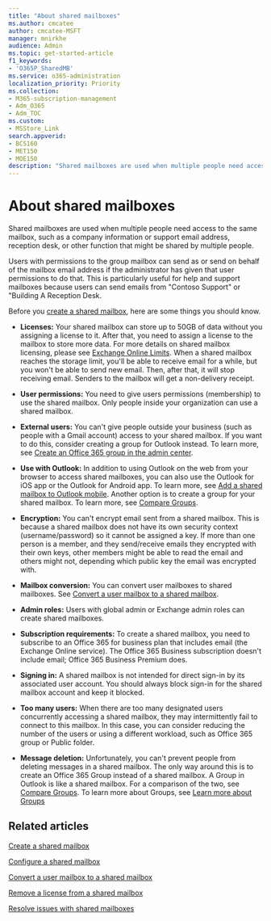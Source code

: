 ```yaml
---
title: "About shared mailboxes"
ms.author: cmcatee
author: cmcatee-MSFT
manager: mnirkhe
audience: Admin
ms.topic: get-started-article
f1_keywords:
- 'O365P_SharedMB'
ms.service: o365-administration
localization_priority: Priority
ms.collection: 
- M365-subscription-management
- Adm_O365
- Adm_TOC
ms.custom:
- MSStore_Link
search.appverid:
- BCS160
- MET150
- MOE150
description: "Shared mailboxes are used when multiple people need access to the same mailbox. Learn what you need to know before creating a shared mailbox."
---
```


# About shared mailboxes

Shared mailboxes are used when multiple people need access to the same mailbox, such as a company information or support email address, reception desk, or other function that might be shared by multiple people.

Users with permissions to the group mailbox can send as or send on behalf of the mailbox email address if the administrator has given that user permissions to do that. This is particularly useful for help and support mailboxes because users can send emails from "Contoso Support" or "Building A Reception Desk.

Before you [create a shared mailbox](create-a-shared-mailbox.md), here are some things you should know.

- **Licenses:** Your shared mailbox can store up to 50GB of data without you assigning a license to it. After that, you need to assign a license to the mailbox to store more data. For more details on shared mailbox licensing, please see [Exchange Online Limits](https://technet.microsoft.com/en-us/library/exchange-online-limits.aspx#StorageLimits). When a shared mailbox reaches the storage limit, you'll be able to receive email for a while, but you won't be able to send new email. Then, after that, it will stop receiving email. Senders to the mailbox will get a non-delivery receipt.

- **User permissions:** You need to give users permissions (membership) to use the shared mailbox. Only people inside your organization can use a shared mailbox.

- **External users:** You can't give people outside your business (such as people with a Gmail account) access to your shared mailbox. If you want to do this, consider creating a group for Outlook instead. To learn more, see [Create an Office 365 group in the admin center](../create-groups/create-groups.md).

-  **Use with Outlook:** In addition to using Outlook on the web from your browser to access shared mailboxes, you can also use the Outlook for iOS app or the Outlook for Android app. To learn more, see <a href="https://support.office.com/en-us/article/f866242c-81b2-472e-8776-6c49c5473c9f" target="_blank">Add a shared mailbox to Outlook mobile</a>. Another option is to create a group for your shared mailbox. To learn more, see [Compare Groups](../create-groups/compare-groups.md).  

- **Encryption:** You can't encrypt email sent from a shared mailbox. This is because a shared mailbox does not have its own security context (username/password) so it cannot be assigned a key. If more than one person is a member, and they send/receive emails they encrypted with their own keys, other members might be able to read the email and others might not, depending which public key the email was encrypted with.

- **Mailbox conversion:** You can convert user mailboxes to shared mailboxes. See [Convert a user mailbox to a shared mailbox](convert-user-mailbox-to-shared-mailbox.md).

- **Admin roles:** Users with global admin or Exchange admin roles can create shared mailboxes.

- **Subscription requirements:** To create a shared mailbox, you need to subscribe to an Office 365 for business plan that includes email (the Exchange Online service). The Office 365 Business subscription doesn't include email; Office 365 Business Premium does.

- **Signing in:** A shared mailbox is not intended for direct sign-in by its associated user account. You should always block sign-in for the shared mailbox account and keep it blocked.

- **Too many users:** When there are too many designated users concurrently accessing a shared mailbox, they may intermittently fail to connect to this mailbox. In this case, you can consider reducing the number of the users or using a different workload, such as Office 365 group or Public folder.

- **Message deletion:** Unfortunately, you can't prevent people from deleting messages in a shared mailbox. The only way around this is to create an Office 365 Group instead of a shared mailbox. A Group in Outlook is like a shared mailbox. For a comparison of the two, see [Compare Groups](../create-groups/compare-groups.md). To learn more about Groups, see [Learn more about Groups](https://support.office.com/article/b565caa1-5c40-40ef-9915-60fdb2d97fa2.aspx)

## Related articles

[Create a shared mailbox](create-a-shared-mailbox.md)

[Configure a shared mailbox](configure-a-shared-mailbox.md)

[Convert a user mailbox to a shared mailbox](convert-user-mailbox-to-shared-mailbox.md)

[Remove a license from a shared mailbox](remove-license-from-shared-mailbox.md)

[Resolve issues with shared mailboxes](resolve-issues-with-shared-mailboxes.md)